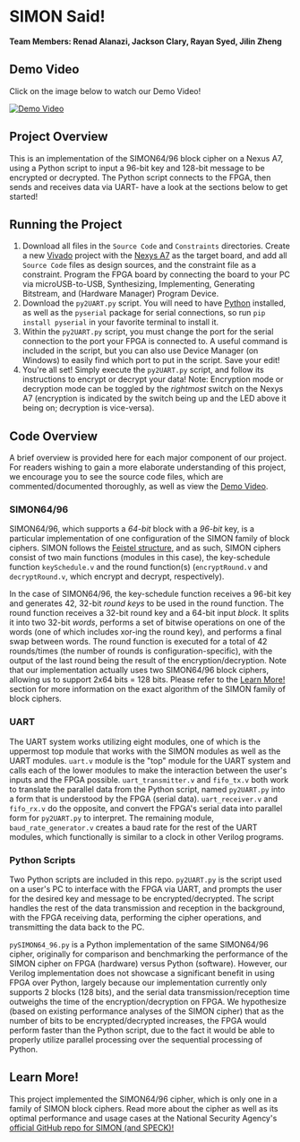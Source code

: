 # SIMON Said!
**Team Members: Renad Alanazi, Jackson Clary, Rayan Syed, Jilin Zheng**


## Demo Video
Click on the image below to watch our Demo Video!

[![Demo Video](https://img.youtube.com/vi/hVuAgoZOnd0/0.jpg)](https://youtu.be/hVuAgoZOnd0)


## Project Overview
This is an implementation of the SIMON64/96 block cipher on a Nexus A7, using a Python script to input a 96-bit key and 128-bit message to be encrypted or decrypted. The Python script connects to the FPGA, then sends and receives data via UART- have a look at the sections below to get started!


## Running the Project
1. Download all files in the `Source Code` and `Constraints` directories. Create a new [Vivado](https://www.xilinx.com/products/design-tools/vivado.html#:~:text=Vivado%20is%20the%20design%20software,Route%2C%20Verification%2FSimulation%20tools.) project with the [Nexys A7](https://digilent.com/shop/nexys-a7-fpga-trainer-board-recommended-for-ece-curriculum/) as the target board, and add all `Source Code` files as design sources, and the constraint file as a constraint. Program the FPGA board by connecting the board to your PC via microUSB-to-USB, Synthesizing, Implementing, Generating Bitstream, and (Hardware Manager) Program Device.
2. Download the `py2UART.py` script. You will need to have [Python](https://www.python.org/downloads/) installed, as well as the `pyserial` package for serial connections, so run `pip install pyserial` in your favorite terminal to install it.
3. Within the `py2UART.py` script, you must change the port for the serial connection to the port your FPGA is connected to. A useful command is included in the script, but you can also use Device Manager (on Windows) to easily find which port to put in the script. Save your edit!
4. You're all set! Simply execute the `py2UART.py` script, and follow its instructions to encrypt or decrypt your data! Note: Encryption mode or decryption mode can be toggled by the *rightmost* switch on the Nexys A7 (encryption is indicated by the switch being up and the LED above it being on; decryption is vice-versa).


## Code Overview
A brief overview is provided here for each major component of our project. For readers wishing to gain a more elaborate understanding of this project, we encourage you to see the source code files, which are commented/documented thoroughly, as well as view the [Demo Video](#demo-video).

### SIMON64/96
SIMON64/96, which supports a *64-bit* block with a *96-bit* key, is a particular implementation of one configuration of the SIMON family of block ciphers. SIMON follows the [Feistel structure](https://en.wikipedia.org/wiki/Feistel_cipher), and as such, SIMON ciphers consist of two main functions (modules in this case), the key-schedule function `keySchedule.v` and the round function(s) (`encryptRound.v` and `decryptRound.v`, which encrypt and decrypt, respectively). 

In the case of SIMON64/96, the key-schedule function receives a 96-bit key and generates 42, 32-bit *round keys* to be used in the round function. The round function receives a 32-bit round key and a 64-bit input *block*. It splits it into two 32-bit *words*, performs a set of bitwise operations on one of the words (one of which includes xor-ing the round key), and performs a final swap between words. The round function is executed for a total of 42 rounds/times (the number of rounds is configuration-specific), with the output of the last round being the result of the encryption/decryption. Note that our implementation actually uses two SIMON64/96 block ciphers, allowing us to support 2x64 bits = 128 bits. Please refer to the [Learn More!](#learn-more!) section for more information on the exact algorithm of the SIMON family of block ciphers.

### UART
The UART system works utilizing eight modules, one of which is the uppermost top module that works with the SIMON modules as well as the UART modules. `uart.v` module is the "top" module for the UART system and calls each of the lower modules to make the interaction between the user's inputs and the FPGA possible. `uart_transmitter.v` and `fifo_tx.v` both work to translate the parallel data from the Python script, named `py2UART.py` into a form that is understood by the FPGA (serial data). `uart_receiver.v` and `fifo_rx.v` do the opposite, and convert the FPGA's serial data into parallel form for `py2UART.py` to interpret. The remaining module, `baud_rate_generator.v` creates a baud rate for the rest of the UART modules, which functionally is similar to a clock in other Verilog programs.

### Python Scripts
Two Python scripts are included in this repo. `py2UART.py` is the script used on a user's PC to interface with the FPGA via UART, and prompts the user for the desired key and message to be encrypted/decrypted. The script handles the rest of the data transmission and reception in the background, with the FPGA receiving data, performing the cipher operations, and transmitting the data back to the PC.

`pySIMON64_96.py` is a Python implementation of the same SIMON64/96 cipher, originally for comparison and benchmarking the performance of the SIMON cipher on FPGA (hardware) versus Python (software). However, our Verilog implementation does not showcase a significant benefit in using FPGA over Python, largely because our implementation currently only supports 2 blocks (128 bits), and the serial data transmission/reception time outweighs the time of the encryption/decryption on FPGA. We hypothesize (based on existing performance analyses of the SIMON cipher) that as the number of bits to be encrypted/decrypted increases, the FPGA would perform faster than the Python script, due to the fact it would be able to properly utilize parallel processing over the sequential processing of Python.


## Learn More!
This project implemented the SIMON64/96 cipher, which is only one in a family of SIMON block ciphers. Read more about the cipher as well as its optimal performance and usage cases at the National Security Agency's [official GitHub repo for SIMON (and SPECK)!](https://github.com/nsacyber/simon-speck)
